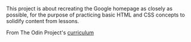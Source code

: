 This project is about recreating the Google homepage as closely as possible, for the purpose of practicing basic HTML and CSS concepts to solidify content from lessons.

From The Odin Project's [curriculum](http://www.theodinproject.com/courses/web-development-101/lessons/html-css)